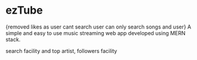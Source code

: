 # ezTube

{removed likes as user cant search user can only search songs and user}
A simple and easy to use music streaming web app developed using MERN stack.


search facility and top artist, followers facility

